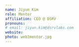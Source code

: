 ```yaml
---
name: Jiyun Kim
role: Mentor
affiliation: CEO @ DSRV
pronouns: 
# email: jiyun.kim@dsrvlabs.com
website: 
photo: web3mentor.jpg
---
```


